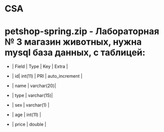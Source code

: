 # CSA
 # petshop-spring.zip - Лабораторная № 3 магазин животных, нужна mysql база данных, c таблицей:

- | Field | Type       | Key | Extra          |


- | id| int(11)        | PRI | auto_increment |

- | name  | varchar(20)|

- | type  | varchar(15)|

- | sex   | varchar(1) |

- | age   | int(11)    |

- | price | double     |


